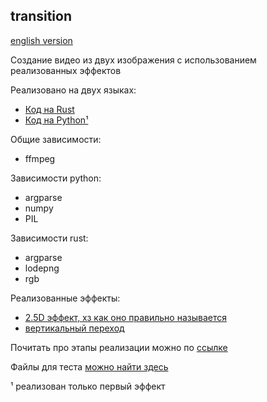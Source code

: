 transition
---
[english version](README_en.md)

Создание видео из двух изображения с использованием реализованных эффектов

Реализовано на двух языках:
- [Код на Rust](./src/main.rs)
- [Код на Python¹](./src/transition.py)

Общие зависимости:
- ffmpeg

Зависимости python:
- argparse
- numpy
- PIL

Зависимости rust:
- argparse
- lodepng
- rgb

Реализованные эффекты:
- [2.5D эффект, хз как оно правильно называется](https://gfycat.com/coldfavorableflicker)
- [вертикальный переход](https://gfycat.com/silentimaginativegodwit)

Почитать про этапы реализации можно по [ссылке](https://freecx.github.io/blog/2020/07/23/2.5d-effect)

Файлы для теста [можно найти здесь](./demo/)

¹ реализован только первый эффект
